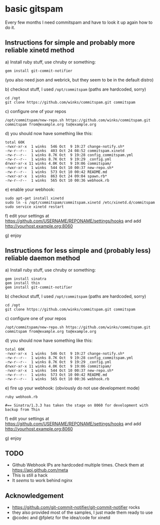 # basic gitspam

Every few months I need commitspam and have to look it up again how to do it.

## Instructions for simple and probably more reliable xinetd method

a) Install ruby stuff, use chruby or something:

```
gem install git-commit-notifier
```
(you also need json and webrick, but they seem to be in the default distro)

b) checkout stuff, I used `/opt/commitspam` (paths are hardcoded, sorry)

```
cd /opt
git clone https://github.com/winks/commitspam.git commitspam
```

c) configure one of your repos
```
/opt/commitspam/new-repo.sh https://github.com/winks/commitspam.git commitspam from@example.org to@example.org
```

d) you should now have something like this:
```
total 60K
-rwxr-xr-x  1 winks  546 Oct  9 19:27 change-notify.sh*
-rw-r--r--  1 winks  403 Oct 24 08:52 commitspam.xinetd
-rw-r--r--  1 winks 8.7K Oct  9 19:28 config_commitspam.yml
-rw-r--r--  1 winks 8.7K Oct  9 19:29 _config.yml
drwxr-xr-x 11 winks 4.0K Oct  9 19:06 commitspam/
-rwxr-xr-x  1 winks  544 Oct 10 00:37 new-repo.sh*
-rw-r--r--  1 winks  573 Oct 10 00:42 README.md
-rwxr-xr-x  1 winks  863 Oct 24 09:04 spawn.rb*
-rw-r--r--  1 winks  565 Oct 10 00:36 webhook.rb
```

e) enable your webhook:
```
sudo apt-get install xinetd
sudo ln -s /opt/commitspam/commitspam.xinetd /etc/xinetd.d/commitspam
sudo service xinetd restart
```

f) edit your settings at https://github.com/USERNAME/REPONAME/settings/hooks
and add http://yourhost.example.org:8060

g) enjoy


## Instructions for less simple and (probably less) reliable daemon method

a) Install ruby stuff, use chruby or something:

```
gem install sinatra
gem install thin
gem install git-commit-notifier
```

b) checkout stuff, I used `/opt/commitspam` (paths are hardcoded, sorry)

```
cd /opt
git clone https://github.com/winks/commitspam.git commitspam
```

c) configure one of your repos
```
/opt/commitspam/new-repo.sh https://github.com/winks/commitspam.git commitspam from@example.org to@example.org
```

d) you should now have something like this:
```
total 60K
-rwxr-xr-x  1 winks  546 Oct  9 19:27 change-notify.sh*
-rw-r--r--  1 winks 8.7K Oct  9 19:28 config_commitspam.yml
-rw-r--r--  1 winks 8.7K Oct  9 19:29 _config.yml
drwxr-xr-x 11 winks 4.0K Oct  9 19:06 commitspam/
-rwxr-xr-x  1 winks  544 Oct 10 00:37 new-repo.sh*
-rw-r--r--  1 winks  573 Oct 10 00:42 README.md
-rw-r--r--  1 winks  565 Oct 10 00:36 webhook.rb
```

e) fire up your webhook: (obviously do not use development mode)
```
ruby webhook.rb

#== Sinatra/1.3.3 has taken the stage on 8060 for development with backup from Thin
```

f) edit your settings at https://github.com/USERNAME/REPONAME/settings/hooks
and add http://yourhost.example.org:8060

g) enjoy

## TODO

  * Github Webhook IPs are hardcoded multiple times. Check them at https://api.github.com/meta
  * This is still a hack
  * It *seems* to work behind nginx

## Acknowledgement

  * https://github.com/git-commit-notifier/git-commit-notifier rocks
  * they also provided most of the samples, I just made them ready to use
  * @codec and @fpletz for the idea/code for xinetd
